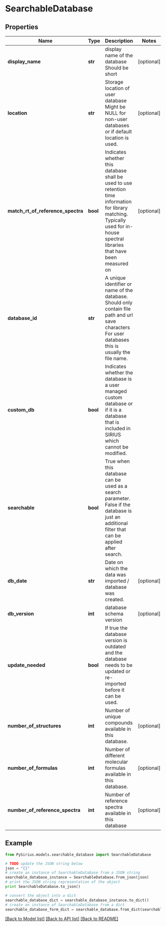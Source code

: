 # SearchableDatabase



## Properties

Name | Type | Description | Notes
------------ | ------------- | ------------- | -------------
**display_name** | **str** | display name of the database  Should be short | [optional] 
**location** | **str** | Storage location of user database  Might be NULL for non-user databases or if default location is used. | [optional] 
**match_rt_of_reference_spectra** | **bool** | Indicates whether this database shall be used to use retention time information for library matching.  Typically used for in-house spectral libraries that have been measured on | [optional] 
**database_id** | **str** | A unique identifier or name of the database.  Should only contain file path and url save characters  For user databases this is usually the file name. | 
**custom_db** | **bool** | Indicates whether the database is a user managed custom database or if it is a  database that is included in SIRIUS which cannot be modified. | 
**searchable** | **bool** | True when this database can be used as a search parameter.  False if the database is just an additional filter that can be applied after search. | 
**db_date** | **str** | Date on which the data was imported / database was created. | [optional] 
**db_version** | **int** | database schema version | [optional] 
**update_needed** | **bool** | If true the database version is outdated and the database needs to be updated or re-imported before it can be used. | 
**number_of_structures** | **int** | Number of unique compounds available in this database. | [optional] 
**number_of_formulas** | **int** | Number of different molecular formulas available in this database. | [optional] 
**number_of_reference_spectra** | **int** | Number of reference spectra available in this database | [optional] 

## Example

```python
from PySirius.models.searchable_database import SearchableDatabase

# TODO update the JSON string below
json = "{}"
# create an instance of SearchableDatabase from a JSON string
searchable_database_instance = SearchableDatabase.from_json(json)
# print the JSON string representation of the object
print SearchableDatabase.to_json()

# convert the object into a dict
searchable_database_dict = searchable_database_instance.to_dict()
# create an instance of SearchableDatabase from a dict
searchable_database_form_dict = searchable_database.from_dict(searchable_database_dict)
```
[[Back to Model list]](../README.md#documentation-for-models) [[Back to API list]](../README.md#documentation-for-api-endpoints) [[Back to README]](../README.md)


